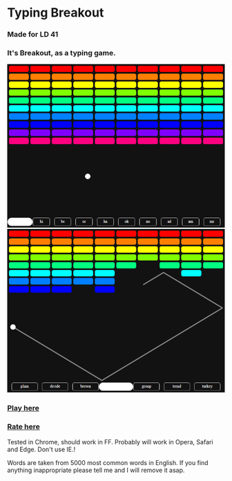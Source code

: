 # Typing Breakout

### Made for LD 41

### It's Breakout, as a typing game.

[![The game just after starting](screenshots/Start.png)](https://rialgar.github.io/LD41/index.xhtml)
[![The game later on](screenshots/Main.png)](https://rialgar.github.io/LD41/index.xhtml)

### [Play here](https://rialgar.github.io/LD41/index.xhtml)
### [Rate here](https://ldjam.com/events/ludum-dare/41/typing-breakout)

Tested in Chrome, should work in FF. Probably will work in Opera, Safari and Edge. Don't use IE.!

Words are taken from 5000 most common words in English. If you find anything inappropriate please tell me and I will remove it asap.